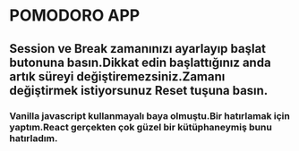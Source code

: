 # POMODORO APP

## Session ve Break zamanınızı ayarlayıp başlat butonuna basın.Dikkat edin başlattığınız anda artık süreyi değiştiremezsiniz.Zamanı değiştirmek istiyorsunuz Reset tuşuna basın.

### Vanilla javascript kullanmayalı baya olmuştu.Bir hatırlamak için yaptım.React gerçekten çok güzel bir kütüphaneymiş bunu hatırladım.
